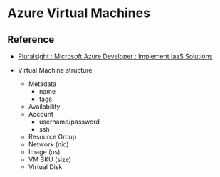 # Azure Virtual Machines

## Reference 
- [Pluralsight : Microsoft Azure Developer : Implement IaaS Solutions](https://app.pluralsight.com/library/courses/microsoft-azure-developer-implement-iaas-solutions/table-of-contents)

- Virtual Machine structure
    - Metadata
        - name
        - tags
    - Availability
    - Account
        - username/password
        - ssh
    - Resource Group
    - Network (nic)
    - Image (os)
    - VM SKU (size)
    - Virtual Disk  